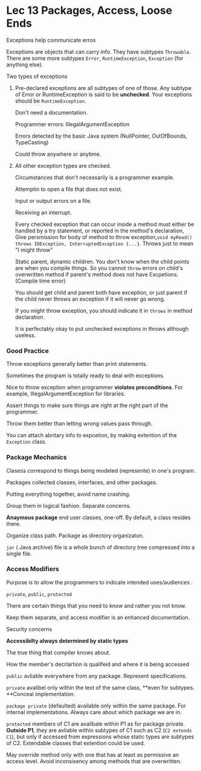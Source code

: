 # Lec 13 Packages, Access, Loose Ends

Exceptions help communicate erros

Exceptions are objects that can carry info. They have subtypes `Throwable`.  There are some more subtypes `Error`, `RuntimeException`, `Exception` (for anything else).

Two types of exceptions

1. Pre-declared exceptions are all subtypes of one of those. Any subtype of Error or RuntimeException is said to be **unchecked**. Your exceptions should be `RuntimeException`.

   Don't need a documentation. 

   Programmer errors: IllegalArgumentException

   Errors detected by the basic Java system (NullPointer, OutOfBounds, TypeCasting)

   Could throw anywhere or anytime. 

2. All other exception types are checked. 

   Circumstances that don't necessarily is a programmer example.

   Attemptin to open a file that does not exist. 

   Input or output errors on a file. 

   Receiving an interrupt.

   Every checked exception that can occur inside a method must either be handled by a try statement, or reported in the method's declaration, Give persmission for body of method to throw exception,`void myRead() throws IOException, InterruptedException {...}`. Throws just to mean "I might throw"

   Static parent, dynamic children. You don't know when the child points are when you compile things. So you cannot `throw` errors on child's overwritten method if parent's method does not have Excpetions. (Compile time error)

   You should get child and parent both have exception, or just parent if the child never throws an exception if it will never go wrong.

   If you might throw exception, you should indicate it in `throws` in method declaration.

   It is perfectably okay to put unchecked exceptions in throws although useless.



### Good Practice

Throw exceptions generally better than print statements.

Sometimes the program is totally ready to deal with exceptions.

Nice to throw exception when programmer **violates preconditions**. For example, IllegalArgumentException for libraries.

Assert things to make sure things are right at the right part of the programmer. 

Throw them better than letting wrong values pass through.



You can attach abritary info to expcetion, by making extention of the `Exception` class.



### Package Mechanics

Clasess correspond to things being modeled (represente) in one's program.

Packages collected classes, interfaces, and other packages.

Putting everything together, avoid name crashing. 

Group them in logical fashion. Separate concerns.

**Anaymous package** end user classes, one-off.  By default, a class resides there.

Organize class path. Package as directory organizaton.

`jar` ( Java archive) file is a whole bunch of directory tree compressed into a single file.



### Access Modifiers

Purpose is to allow the programmers to indicate intended uses/audiences .

`private`, `public`, `protected`

There are certain things that you need to know and rather you not know.

Keep them separate, and access modifier is an enhanced documentation.

Security concerns



**Accessibilty always determined by static types**

The true thing that compiler knows about.

How the member's decrlartion is qualifeid and where it is being accessed



`public` avliable everywhere from any package. Represent specifications.

`private` avalibel only within the text of the same class, **even for subtypes. **Conceal implementation.

`package private` (defaulted) available only within the same package.  For internal implementations. Always care about which package we are in. 

`protected` members of C1 are avalibale within P1 as for package private. **Outside P1**, they are avliable within subtypes of C1 such as C2 (`C2 extends C1`), but only if accessed from expressions whose static types are subtypes of C2.   Extendable classes that extention could be used. 



May override method only with one that has at least as permissive an access level. Avoid inconsisency among methods that are overwritten.







